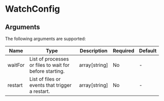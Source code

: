 # WatchConfig

## Arguments

The following arguments are supported:

| Name | Type | Description | Required | Default |
|------|------|-------------|----------|---------|
| waitFor | List of processes or files to wait for before starting. | array[string] | No | - |
| restart | List of files or events that trigger a restart. | array[string] | No | - |

